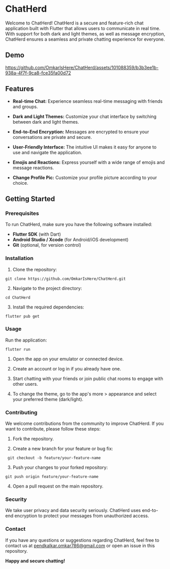 
# ChatHerd

Welcome to ChatHerd! ChatHerd is a secure and feature-rich chat application built with Flutter that allows users to communicate in real time. With support for both dark and light themes, as well as message encryption, ChatHerd ensures a seamless and private chatting experience for everyone.


## Demo



https://github.com/OmkarIsHere/ChatHerd/assets/101088359/b3b3ee1b-938a-4f7f-9ca8-fce35fa00d72


## Features

- **Real-time Chat:** Experience seamless real-time messaging with friends and groups.

- **Dark and Light Themes:** Customize your chat interface by switching between dark and light themes.

- **End-to-End Encryption:** Messages are encrypted to ensure your conversations are private and secure.

- **User-Friendly Interface:** The intuitive UI makes it easy for anyone to use and navigate the application.

- **Emojis and Reactions:** Express yourself with a wide range of emojis and message reactions.

- **Change Profile Pic:** Customize your profile picture according to your choice.

## Getting Started

### Prerequisites

To run ChatHerd, make sure you have the following software installed:

- **Flutter SDK** (with Dart)
- **Android Studio / Xcode** (for Android/iOS development)
- **Git** (optional, for version control)

### Installation

1. Clone the repository:

```
git clone https://github.com/OmkarIsHere/ChatHerd.git

```


2. Navigate to the project directory:
```
cd ChatHerd

```

3. Install the required dependencies:
```
flutter pub get

```

### Usage
Run the application:
```
flutter run

```

1. Open the app on your emulator or connected device.

2. Create an account or log in if you already have one.

3. Start chatting with your friends or join public chat rooms to engage with other users.

4. To change the theme, go to the app's more > appearance and select your preferred theme (dark/light).

### Contributing

We welcome contributions from the community to improve ChatHerd. If you want to contribute, please follow these steps:

1. Fork the repository.

2. Create a new branch for your feature or bug fix:
```
 git checkout -b feature/your-feature-name

```

3. Push your changes to your forked repository:
```
git push origin feature/your-feature-name

```

4. Open a pull request on the main repository.

### Security
We take user privacy and data security seriously. ChatHerd uses end-to-end encryption to protect your messages from unauthorized access.

### Contact
If you have any questions or suggestions regarding ChatHerd, feel free to contact us at pendkalkar.omkar786@gmail.com or open an issue in this repository.

**Happy and secure chatting!**
